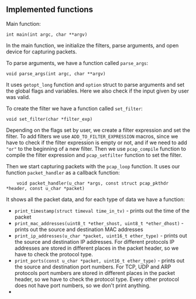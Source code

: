 ## Implemented functions

Main function:

    int main(int argc, char **argv)

In the main function, we initialize the filters, parse arguments, and open device for capturing packets.

To parse arguments, we have a function called `parse_args`:

    void parse_args(int argc, char **argv)

It uses `getopt_long` function and `option` struct to parse arguments and set the global flags and variables. Here we
also check if the input given by user was valid.

To create the filter we have a function called `set_filter`:

    void set_filter(char *filter_exp)

Depending on the flags set by user, we create a filter expression and set the filter. To add filters we
use `ADD_TO_FILTER_EXPRESSION` macros, since we have to check if the filter expression is empty or not, and if we need
to add `"or"` to the beginning of a new filter.
Then we use `pcap_compile` function to compile the filter expression and `pcap_setfilter` function to set the filter.

Then we start capturing packets with the `pcap_loop` function. It uses our function `packet_handler` as a callback
function:

        void packet_handler(u_char *args, const struct pcap_pkthdr *header, const u_char *packet)

It shows all the packet data, and for each type of data we have a function:

- `print_timestamp(struct timeval time_in_tv)` - prints out the time of the packet
- `print_mac_addresses(uint8_t *ether_shost, uint8_t *ether_dhost)` - prints out the source and destination MAC
  addresses
- `print_ip_addresses(u_char *packet, uint16_t ether_type)` - prints out the source and destination IP addresses. For
  different protocols IP addresses are stored in different places in the packet header, so we have to check the protocol
  type.
- `print_ports(const u_char *packet, uint16_t ether_type)` - prints out the source and destination port numbers. For
  TCP, UDP and ARP
  protocols port numbers are stored in different places in the packet header, so we have to check the protocol type.
  Every other protocol does not have port numbers, so we don't print anything.
- 